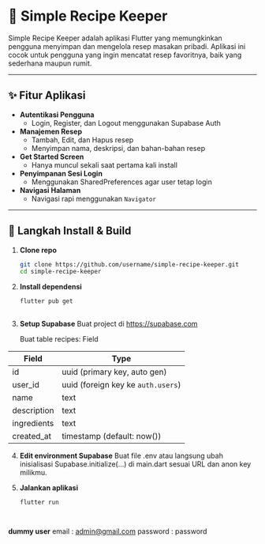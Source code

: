 # 🧾 Simple Recipe Keeper

Simple Recipe Keeper adalah aplikasi Flutter yang memungkinkan pengguna menyimpan dan mengelola resep masakan pribadi. Aplikasi ini cocok untuk pengguna yang ingin mencatat resep favoritnya, baik yang sederhana maupun rumit.

---

## ✨ Fitur Aplikasi

- **Autentikasi Pengguna**
  - Login, Register, dan Logout menggunakan Supabase Auth
- **Manajemen Resep**
  - Tambah, Edit, dan Hapus resep
  - Menyimpan nama, deskripsi, dan bahan-bahan resep
- **Get Started Screen**
  - Hanya muncul sekali saat pertama kali install
- **Penyimpanan Sesi Login**
  - Menggunakan SharedPreferences agar user tetap login
- **Navigasi Halaman**
  - Navigasi rapi menggunakan `Navigator`

---

## 🚀 Langkah Install & Build

1. **Clone repo**
   ```bash
   git clone https://github.com/username/simple-recipe-keeper.git
   cd simple-recipe-keeper
2. **Install dependensi**
   ```bash
   flutter pub get
 
3. **Setup Supabase**
   Buat project di https://supabase.com

   Buat table recipes:
   Field


| Field        | Type     |
|--------------|----------|
| id           | uuid (primary key, auto gen) |
| user\_id      | uuid (foreign key ke `auth.users`) |
| name         | text     |
| description  | text     |
| ingredients  | text     |
| created\_at   | timestamp (default: now()) |

4. **Edit environment Supabase**
   Buat file .env atau langsung ubah inisialisasi Supabase.initialize(...) di main.dart sesuai URL dan anon key milikmu.

5. **Jalankan aplikasi**
   ```bash
   flutter run




**dummy user**
email : admin@gmail.com 
password : password
